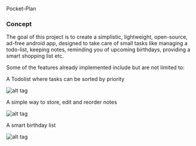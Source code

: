 Pocket-Plan

### Concept
The goal of this project is to create a simplistic, lightweight, open-source, ad-free android app, designed to take care of small tasks like managing a todo-list, keeping notes,  reminding you of upcoming birthdays, providing a smart shopping list etc.

Some of the features already implemented include but are not limited to:

A Todolist where tasks can be sorted by priority

![alt tag](https://i.ibb.co/L0Mh7Yd/todo.png)

A simple way to store, edit and reorder notes

![alt tag](https://i.ibb.co/fNJyprk/notes.png)

A smart birthday list

![alt tag](https://i.ibb.co/vYtDTMB/bdays.png)


